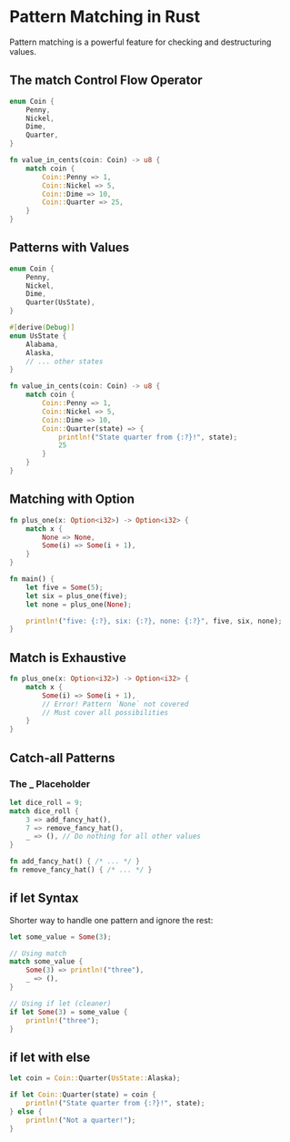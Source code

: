 # Pattern Matching in Rust

Pattern matching is a powerful feature for checking and destructuring values.

## The match Control Flow Operator

```rust
enum Coin {
    Penny,
    Nickel,
    Dime,
    Quarter,
}

fn value_in_cents(coin: Coin) -> u8 {
    match coin {
        Coin::Penny => 1,
        Coin::Nickel => 5,
        Coin::Dime => 10,
        Coin::Quarter => 25,
    }
}
```

## Patterns with Values

```rust
enum Coin {
    Penny,
    Nickel,
    Dime,
    Quarter(UsState),
}

#[derive(Debug)]
enum UsState {
    Alabama,
    Alaska,
    // ... other states
}

fn value_in_cents(coin: Coin) -> u8 {
    match coin {
        Coin::Penny => 1,
        Coin::Nickel => 5,
        Coin::Dime => 10,
        Coin::Quarter(state) => {
            println!("State quarter from {:?}!", state);
            25
        }
    }
}
```

## Matching with Option<T>

```rust
fn plus_one(x: Option<i32>) -> Option<i32> {
    match x {
        None => None,
        Some(i) => Some(i + 1),
    }
}

fn main() {
    let five = Some(5);
    let six = plus_one(five);
    let none = plus_one(None);

    println!("five: {:?}, six: {:?}, none: {:?}", five, six, none);
}
```

## Match is Exhaustive

```rust
fn plus_one(x: Option<i32>) -> Option<i32> {
    match x {
        Some(i) => Some(i + 1),
        // Error! Pattern `None` not covered
        // Must cover all possibilities
    }
}
```

## Catch-all Patterns

### The \_ Placeholder

```rust
let dice_roll = 9;
match dice_roll {
    3 => add_fancy_hat(),
    7 => remove_fancy_hat(),
    _ => (), // Do nothing for all other values
}

fn add_fancy_hat() { /* ... */ }
fn remove_fancy_hat() { /* ... */ }
```

## if let Syntax

Shorter way to handle one pattern and ignore the rest:

```rust
let some_value = Some(3);

// Using match
match some_value {
    Some(3) => println!("three"),
    _ => (),
}

// Using if let (cleaner)
if let Some(3) = some_value {
    println!("three");
}
```

## if let with else

```rust
let coin = Coin::Quarter(UsState::Alaska);

if let Coin::Quarter(state) = coin {
    println!("State quarter from {:?}!", state);
} else {
    println!("Not a quarter!");
}
```
